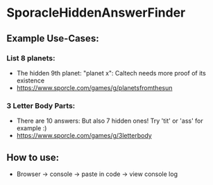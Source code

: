 # SporacleHiddenAnswerFinder

## Example Use-Cases:

### List 8 planets:
- The hidden 9th planet: "planet x": Caltech needs more proof of its existence
- https://www.sporcle.com/games/g/planetsfromthesun

### 3 Letter Body Parts:
- There are 10 answers: But also 7 hidden ones! Try 'tit' or 'ass' for example :)
- https://www.sporcle.com/games/g/3letterbody

## How to use:
- Browser -> console -> paste in code -> view console log


